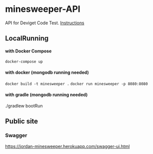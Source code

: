 # minesweeper-API

API for Deviget Code Test. [Instructions](CHALLENGE.md)

## LocalRunning

#### with Docker Compose

`docker-compose up`

#### with docker (mongodb running needed)

`docker build -t minesweeper .`
`docker run minesweeper -p 8080:8080`

#### with gradle (mongodb running needed)

./gradlew bootRun


## Public site

### Swagger
https://jordan-minesweeper.herokuapp.com/swagger-ui.html
